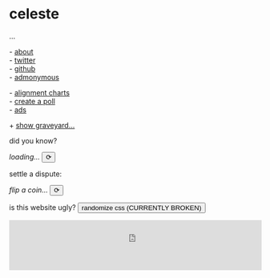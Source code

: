<h1 id="celeste">celeste</h1>

<span id="subheader">...</span>

\- [about](/about)\
\- [twitter](https://twitter.com/parafactual)\
\- [github](https://github.com/cosmicoptima)\
\- [admonymous](https://admonymous.co/celeste)

\- [alignment charts](/alignment)\
\- [create a poll](/poll)\
\- [ads](/ads)

<span id="show-more-links-plus-minus">+</span> <a id="show-more-links" href="javascript:void">show graveyard...</a>
<span id="more-links" style="display: none;">
  🪦 copilot\
  🪦 date me\
  🪦 ???
</span>

did you know?

<div>
  <span class="evilbox" id="fun-fact"><i>loading...</i></span>
  <button id="reload-fun-fact">⟳</button>
</div>

settle a dispute:

<div>
  <span class="evilbox" id="coinflip"><i>flip a coin...</i></span>
  <button id="flip-a-coin">⟳</button>
</div>

<span id="is-this-website-ugly">is this website ugly?</span>
<button id="randomize-css">randomize css (CURRENTLY BROKEN)</button>

<style id="random-css"></style>

<div class="webring-embed">
  <iframe
      src='https://overengineering.kognise.dev/embed/celeste'
      width='100%'
      height='100'
      style='background-color: #fff; user-select: none;'
      frameBorder='0'>
  </iframe>
</div>

<script type="text/javascript" src="/index.js"></script>
